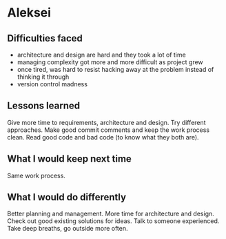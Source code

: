 # Aleksei

## Difficulties faced
* architecture and design are hard and they took a lot of time
* managing complexity got more and more difficult as project grew
* once tired, was hard to resist hacking away at the problem instead of thinking it through
* version control madness

## Lessons learned

Give more time to requirements, architecture and design. Try different approaches. 
Make good commit comments and keep the work process clean. Read good code
and bad code (to know what they both are).

## What I would keep next time

Same work process.

## What I would do differently

Better planning and management. More time for architecture and design. Check out good existing
solutions for ideas. Talk to someone experienced. Take deep breaths, go outside more often.
